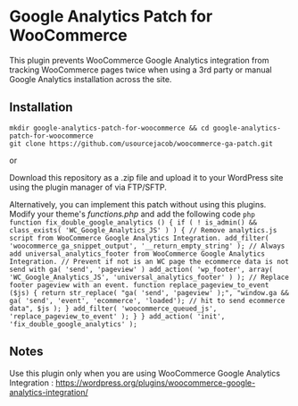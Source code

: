 # Google Analytics Patch for WooCommerce

This plugin prevents WooCommerce Google Analytics integration from tracking WooCommerce pages twice when using a 3rd party or manual Google Analytics installation across the site. 

## Installation
    
    mkdir google-analytics-patch-for-woocommerce && cd google-analytics-patch-for-woocommerce
    git clone https://github.com/usourcejacob/woocommerce-ga-patch.git
or

Download this repository as a .zip file and upload it to your WordPress site using the plugin manager of via FTP/SFTP.

Alternatively, you can implement this patch without using this plugins. Modify your theme's  _functions.php_ and add the following code
    ``` php
    function fix_double_google_analytics () {
	if ( ! is_admin() && class_exists( 'WC_Google_Analytics_JS' ) ) {
		// Remove analytics.js script from WooCommerce Google Analytics Integration.
		add_filter( 'woocommerce_ga_snippet_output', '__return_empty_string' );
		// Always add universal_analytics_footer from WooCommerce Google Analytics Integration.
		// Prevent if not is an WC page the ecommerce data is not send with ga( 'send', 'pageview' )
		add_action( 'wp_footer', array( 'WC_Google_Analytics_JS', 'universal_analytics_footer' ) );
		// Replace footer pageview with an event.
		function replace_pageview_to_event ($js) {
			return str_replace(
				"ga( 'send', 'pageview' );",
				"window.ga && ga( 'send', 'event', 'ecommerce', 'loaded'); // hit to send ecommerce data",
				$js
			);
		}
		add_filter( 'woocommerce_queued_js', 'replace_pageview_to_event' );
	}
}
add_action( 'init', 'fix_double_google_analytics' );
    ```

## Notes
Use this plugin only when you are using WooCommerce Google Analytics Integration : https://wordpress.org/plugins/woocommerce-google-analytics-integration/
